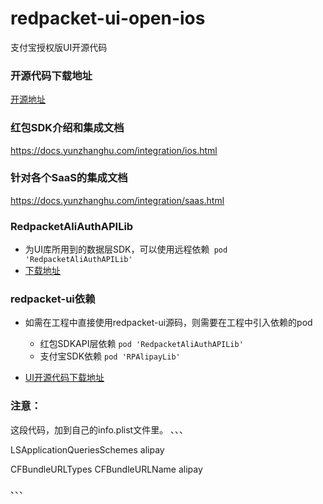 # redpacket-ui-open-ios
支付宝授权版UI开源代码

### 开源代码下载地址
[开源地址](https://github.com/YunzhanghuOpen/redpacket-ui-open-ios)

### 红包SDK介绍和集成文档
https://docs.yunzhanghu.com/integration/ios.html

### 针对各个SaaS的集成文档
https://docs.yunzhanghu.com/integration/saas.html

### RedpacketAliAuthAPILib
* 为UI库所用到的数据层SDK，可以使用远程依赖` pod 'RedpacketAliAuthAPILib'`
* [下载地址](https://github.com/YunzhanghuOpen/cocoapods-redpacket-api)

### redpacket-ui依赖
* 如需在工程中直接使用redpacket-ui源码，则需要在工程中引入依赖的pod
    * 红包SDKAPI层依赖 `pod 'RedpacketAliAuthAPILib'`
    * 支付宝SDK依赖 `pod 'RPAlipayLib'`

* [UI开源代码下载地址](https://github.com/YunzhanghuOpen/redpacket-ui-open-ios)


### 注意：
这段代码，加到自己的info.plist文件里。
、、、

<key>LSApplicationQueriesSchemes</key>
<array>
<string>alipay</string>
</array>

<key>CFBundleURLTypes</key>
<array>
<dict>
<key>CFBundleURLName</key>
<string>alipay</string>
</dict>
</array>

、、、
